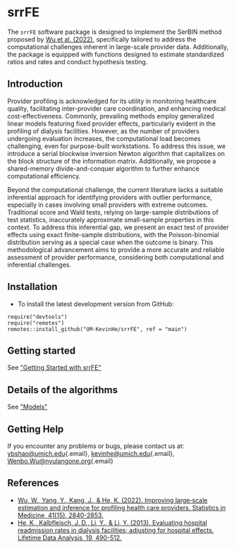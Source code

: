 # srrFE

The `srrFE` software package is designed to implement the SerBIN method proposed by [Wu et al. (2022)](doi:10.1002/sim.9387), specifically tailored to address the computational challenges inherent in large-scale provider data.  Additionally, the package is equipped with functions designed to estimate standardized ratios and rates and conduct hypothesis testing.

## Introduction

Provider profiling is acknowledged for its utility in monitoring healthcare quality, facilitating inter-provider care coordination, and enhancing medical cost-effectiveness. Commonly, prevailing methods employ generalized linear models featuring fixed provider effects, particularly evident in the profiling of dialysis facilities. However, as the number of providers undergoing evaluation increases, the computational load becomes challenging, even for purpose-built workstations. To address this issue, we introduce a serial blockwise inversion Newton algorithm that capitalizes on the block structure of the information matrix. Additionally, we propose a shared-memory divide-and-conquer algorithm to further enhance computational efficiency.

Beyond the computational challenge, the current literature lacks a suitable inferential approach for identifying providers with outlier performance, especially in cases involving small providers with extreme outcomes. Traditional score and Wald tests, relying on large-sample distributions of test statistics, inaccurately approximate small-sample properties in this context. To address this inferential gap, we present an exact test of provider effects using exact finite-sample distributions, with the Poisson-binomial distribution serving as a special case when the outcome is binary. This methodological advancement aims to provide a more accurate and reliable assessment of provider performance, considering both computational and inferential challenges.

## Installation

* To install the latest development version from GitHub:
```
require("devtools")
require("remotes")
remotes::install_github("UM-KevinHe/srrFE", ref = "main")
```

## Getting started

See ["Getting Started with srrFE"](https://um-kevinhe.github.io/srrFE/articles/srrFE.html)

## Details of the algorithms

See ["Models"](https://um-kevinhe.github.io/srrFE/articles/Models.html)

## Getting Help

If you encounter any problems or bugs, please contact us at: [ybshao\@umich.edu](mailto:ybshao@umich.edu){.email}, [kevinhe\@umich.edu](mailto:kevinhe@umich.edu){.email}, [Wenbo.Wu\@nyulangone.org](mailto:Wenbo.Wu@nyulangone.org){.email}

## References

* [Wu, W., Yang, Y., Kang, J., & He, K. (2022). Improving large‐scale estimation and inference for profiling health care providers. Statistics in Medicine, 41(15), 2840-2853.](https://onlinelibrary.wiley.com/doi/full/10.1002/sim.9387)
* [He, K., Kalbfleisch, J. D., Li, Y., & Li, Y. (2013). Evaluating hospital readmission rates in dialysis facilities; adjusting for hospital effects. Lifetime Data Analysis, 19, 490-512.](https://link.springer.com/article/10.1007/s10985-013-9264-6)
